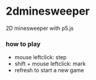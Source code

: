 # 2dminesweeper
2D minesweeper with p5.js

### how to play
+ mouse leftclick: step
+ shift + mouse leftclick: mark
+ refresh to start a new game
